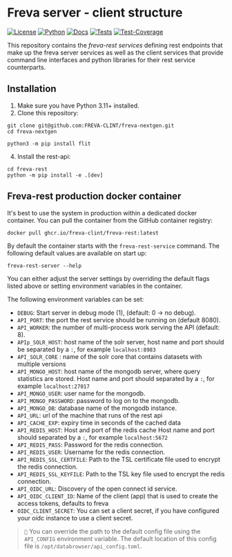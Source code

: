 # Freva server - client structure

[![License](https://img.shields.io/badge/License-BSD-purple.svg)](LICENSE)
[![Python](https://img.shields.io/badge/python-3.12-red.svg)](https://www.python.org/downloads/release/python-312/)
[![Docs](https://img.shields.io/badge/API-Doc-green.svg)](https://freva-clint.github.io/freva-nextgen)
[![Tests](https://github.com/FREVA-CLINT/freva-nextgen/actions/workflows/ci_job.yml/badge.svg)](https://github.com/FREVA-CLINT/freva-nextgen/actions)
[![Test-Coverage](https://codecov.io/github/FREVA-CLINT/freva-nextgen/branch/init/graph/badge.svg?token=dGhXxh7uP3)](https://codecov.io/github/FREVA-CLINT/freva-nextgen)

This repository contains the *freva-rest services* defining rest endpoints
that make up the freva server services as well as the client
services that provide command line interfaces and python libraries for their
rest service counterparts.

## Installation

1. Make sure you have Python 3.11+ installed.
2. Clone this repository:

```console
git clone git@github.com:FREVA-CLINT/freva-nextgen.git
cd freva-nextgen
```

```console
python3 -m pip install flit
```

4. Install the rest-api:

```console
cd freva-rest
python -m pip install -e .[dev]
```

## Freva-rest production docker container
It's best to use the system in production within a dedicated docker container.
You can pull the container from the GitHub container registry:

```console
docker pull ghcr.io/freva-clint/freva-rest:latest
```

By default the container starts with the ``freva-rest-service`` command.
The following default values are available on start up:

```console
freva-rest-server --help
```

You can either adjust the server settings by overriding the default flags
listed above or setting environment variables in the container.

The following environment variables can be set:

- ``DEBUG``: Start server in debug mode (1), (default: 0 -> no debug).
- ``API_PORT``: the port the rest service should be running on (default 8080).
- ``API_WORKER``: the number of multi-process work serving the API (default: 8).
- ``APIp_SOLR_HOST``: host name of the solr server, host name and port should be
                 separated by a ``:``, for example ``localhost:8983``
- ``API_SOLR_CORE`` : name of the solr core that contains datasets with multiple
                  versions
- ``API_MONGO_HOST``: host name of the mongodb server, where query statistics are
                 stored. Host name and port should separated by a ``:``, for
                 example ``localhost:27017``
- ``API_MONGO_USER``: user name for the mongodb.
- ``API_MONGO_PASSWORD``: password to log on to the mongodb.
- ``API_MONGO_DB``: database name of the mongodb instance.
- ``API_URL``: url of the machine that runs of the rest api
- ``API_CACHE_EXP``: expiry time in seconds of the cached data
- ``API_REDIS_HOST``: Host and port of the redis cache
                  Host name and port should separated by a ``:``, for
                  example ``localhost:5672``
- ``API_REDIS_PASS``: Password for the redis connection.
- ``API_REDIS_USER``: Username for the redis connection.
- ``API_REDIS_SSL_CERTFILE``: Path to the TSL certificate file used to encrypt
                          the redis connection.
- ``API_REDIS_SSL_KEYFILE``: Path to the TSL key file used to encrypt the redis
                         connection.
- ``API_OIDC_URL``: Discovery of the open connect id service.
- ``API_OIDC_CLIENT_ID``: Name of the client (app) that is used to create
                          the access tokens, defaults to freva
- ``OIDC_CLIENT_SECRET``: You can set a client secret, if you have
                           configured your oidc instance to use a client secret.

> ``📝`` You can override the path to the default config file using the ``API_CONFIG``
         environment variable. The default location of this config file is
         ``/opt/databrowser/api_config.toml``.

